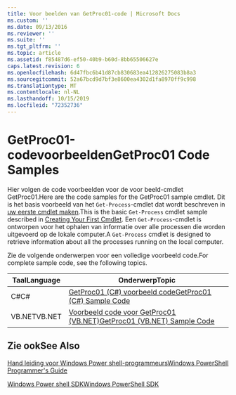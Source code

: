 ```yaml
---
title: Voor beelden van GetProc01-code | Microsoft Docs
ms.custom: ''
ms.date: 09/13/2016
ms.reviewer: ''
ms.suite: ''
ms.tgt_pltfrm: ''
ms.topic: article
ms.assetid: f85487d6-ef50-40b9-b60d-8bb65506627e
caps.latest.revision: 6
ms.openlocfilehash: 6d47fbc6b41d87cb830683ea412826275083b8a3
ms.sourcegitcommit: 52a67bcd9d7bf3e8600ea4302d1fa8970ff9c998
ms.translationtype: MT
ms.contentlocale: nl-NL
ms.lasthandoff: 10/15/2019
ms.locfileid: "72352736"
---
```

# <a name="getproc01-code-samples"></a><span data-ttu-id="e514d-102">GetProc01-codevoorbeelden</span><span class="sxs-lookup"><span data-stu-id="e514d-102">GetProc01 Code Samples</span></span>

<span data-ttu-id="e514d-103">Hier volgen de code voorbeelden voor de voor beeld-cmdlet GetProc01.</span><span class="sxs-lookup"><span data-stu-id="e514d-103">Here are the code samples for the GetProc01 sample cmdlet.</span></span> <span data-ttu-id="e514d-104">Dit is het basis voorbeeld van het `Get-Process`-cmdlet dat wordt beschreven in [uw eerste cmdlet maken](../cmdlet/creating-a-cmdlet-without-parameters.md).</span><span class="sxs-lookup"><span data-stu-id="e514d-104">This is the basic `Get-Process` cmdlet sample described in [Creating Your First Cmdlet](../cmdlet/creating-a-cmdlet-without-parameters.md).</span></span> <span data-ttu-id="e514d-105">Een `Get-Process`-cmdlet is ontworpen voor het ophalen van informatie over alle processen die worden uitgevoerd op de lokale computer.</span><span class="sxs-lookup"><span data-stu-id="e514d-105">A `Get-Process` cmdlet is designed to retrieve information about all the processes running on the local computer.</span></span>

<span data-ttu-id="e514d-106">Zie de volgende onderwerpen voor een volledige voorbeeld code.</span><span class="sxs-lookup"><span data-stu-id="e514d-106">For complete sample code, see the following topics.</span></span>

|<span data-ttu-id="e514d-107">Taal</span><span class="sxs-lookup"><span data-stu-id="e514d-107">Language</span></span>|<span data-ttu-id="e514d-108">Onderwerp</span><span class="sxs-lookup"><span data-stu-id="e514d-108">Topic</span></span>|
|--------------|-----------|
|<span data-ttu-id="e514d-109">C#</span><span class="sxs-lookup"><span data-stu-id="e514d-109">C#</span></span>|[<span data-ttu-id="e514d-110">GetProc01 (C#) voorbeeld code</span><span class="sxs-lookup"><span data-stu-id="e514d-110">GetProc01 (C#) Sample Code</span></span>](./getproc01-csharp-sample-code.md)|
|<span data-ttu-id="e514d-111">VB.NET</span><span class="sxs-lookup"><span data-stu-id="e514d-111">VB.NET</span></span>|[<span data-ttu-id="e514d-112">Voorbeeld code voor GetProc01 (VB.NET)</span><span class="sxs-lookup"><span data-stu-id="e514d-112">GetProc01 (VB.NET) Sample Code</span></span>](./getproc01-vb-net-sample-code.md)|

## <a name="see-also"></a><span data-ttu-id="e514d-113">Zie ook</span><span class="sxs-lookup"><span data-stu-id="e514d-113">See Also</span></span>

[<span data-ttu-id="e514d-114">Hand leiding voor Windows Power shell-programmeurs</span><span class="sxs-lookup"><span data-stu-id="e514d-114">Windows PowerShell Programmer's Guide</span></span>](./windows-powershell-programmer-s-guide.md)

[<span data-ttu-id="e514d-115">Windows Power shell SDK</span><span class="sxs-lookup"><span data-stu-id="e514d-115">Windows PowerShell SDK</span></span>](../windows-powershell-reference.md)